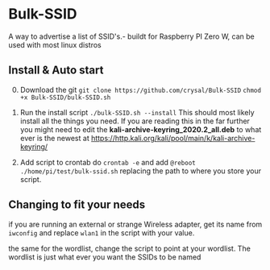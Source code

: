 # Bulk-SSID
A way to advertise a list of SSID's.- buildt for Raspberry PI Zero W, can be used with most linux distros

## Install & Auto start
0. Download the git
  `git clone https://github.com/crysal/Bulk-SSID`
  `chmod +x Bulk-SSID/bulk-SSID.sh`

1. Run the install script
`./bulk-SSID.sh --install` This should most likely install all the things you need. If you are reading this in the far further you might need to edit the **kali-archive-keyring_2020.2_all.deb** to what ever is the newest at https://http.kali.org/kali/pool/main/k/kali-archive-keyring/

2. Add script to crontab 
do `crontab -e` and add `@reboot ./home/pi/test/bulk-ssid.sh` replacing the path to where you store your script.

## Changing to fit your needs
if you are running an external or strange Wireless adapter, get its name from `iwconfig` and replace `wlan1` in the script with your value.

the same for the wordlist, change the script to point at your wordlist. The wordlist is just what ever you want the SSIDs to be named
